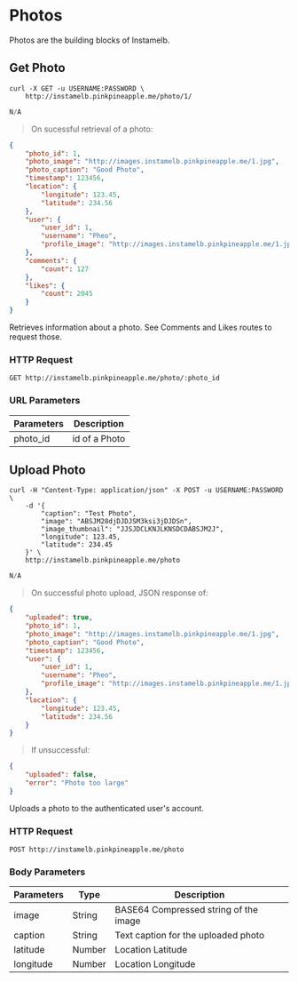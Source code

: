 # Photos

Photos are the building blocks of Instamelb.

## Get Photo

```shell
curl -X GET -u USERNAME:PASSWORD \
    http://instamelb.pinkpineapple.me/photo/1/
```

```java
N/A
```

> On sucessful retrieval of a photo:

```json
{
    "photo_id": 1,
    "photo_image": "http://images.instamelb.pinkpineapple.me/1.jpg",
    "photo_caption": "Good Photo",
    "timestamp": 123456,
    "location": {
        "longitude": 123.45,
        "latitude": 234.56
    },
    "user": {
        "user_id": 1,
        "username": "Pheo",
        "profile_image": "http://images.instamelb.pinkpineapple.me/1.jpg"
    },
    "comments": {
        "count": 127
    },
    "likes": {
        "count": 2045
    }
}
```

Retrieves information about a photo.
See Comments and Likes routes to request those.

### HTTP Request

`GET http://instamelb.pinkpineapple.me/photo/:photo_id`

### URL Parameters

Parameters | Description
---------- | -----------
photo_id | id of a Photo

## Upload Photo

```shell
curl -H "Content-Type: application/json" -X POST -u USERNAME:PASSWORD \
    -d '{
        "caption": "Test Photo",
        "image": "ABSJM28djDJDJSM3ksi3jDJDSn",
        "image_thumbnail": "JJSJDCLKNJLKNSDCDABSJM2J",
        "longitude": 123.45,
        "latitude": 234.45
    }' \
    http://instamelb.pinkpineapple.me/photo
```

```java
N/A
```

> On successful photo upload, JSON response of:

```json
{
    "uploaded": true,
    "photo_id": 1,
    "photo_image": "http://images.instamelb.pinkpineapple.me/1.jpg",
    "photo_caption": "Good Photo",
    "timestamp": 123456,
    "user": {
        "user_id": 1,
        "username": "Pheo",
        "profile_image": "http://images.instamelb.pinkpineapple.me/1.jpg"
    },
    "location": {
        "longitude": 123.45,
        "latitude": 234.56
    }
}
```

> If unsuccessful:

```json
{
    "uploaded": false,
    "error": "Photo too large"
}
```

Uploads a photo to the authenticated user's account.

### HTTP Request

`POST http://instamelb.pinkpineapple.me/photo`

### Body Parameters

Parameters | Type | Description
---------- | ---- | -----------
image | String | BASE64 Compressed string of the image
caption | String | Text caption for the uploaded photo
latitude | Number | Location Latitude
longitude | Number | Location Longitude

